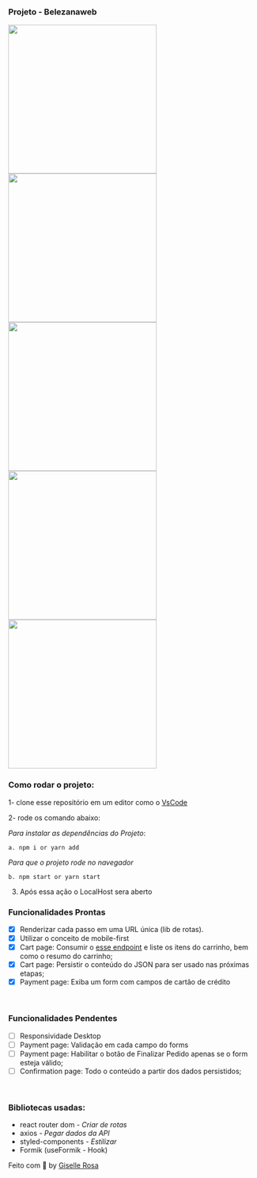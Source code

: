 
### Projeto - Belezanaweb 
  <div style={display:flex;}>
    <img src="https://user-images.githubusercontent.com/55036173/114406557-04952580-9b7e-11eb-9814-a1327b44dbe2.png"  width="300" />
    <img src="https://user-images.githubusercontent.com/55036173/114406634-14ad0500-9b7e-11eb-89e5-a98552af48bd.png"  width="300" />
    <img src="https://user-images.githubusercontent.com/55036173/114406750-2b535c00-9b7e-11eb-9b8b-b3b8997f88dc.png"  width="300" />
  </div>
  <div style={display:flex;}>
    <img src="https://user-images.githubusercontent.com/55036173/114406856-40c88600-9b7e-11eb-83a9-c4ac445f7bf2.png"  width="300" />
    <img src="https://user-images.githubusercontent.com/55036173/114406944-5178fc00-9b7e-11eb-9b24-5fc8b31ecd9f.png"  width="300" />
  </div>
 
### Como rodar o projeto:
1- clone esse repositório em um editor como o [VsCode](https://code.visualstudio.com/)

2- rode os comando abaixo:

*Para instalar as dependências do Projeto*:
```
a. npm i or yarn add 
```
*Para que o projeto rode no navegador*

```
b. npm start or yarn start
```
3. Após essa ação o LocalHost sera aberto


### Funcionalidades Prontas

- [X] Renderizar cada passo em uma URL única (lib de rotas).
- [X] Utilizar o conceito de mobile-first
- [X] Cart page:  Consumir o [esse endpoint](http://www.mocky.io/v2/5b15c4923100004a006f3c07) e liste os itens do carrinho, bem como o resumo do carrinho;
- [X] Cart page: Persistir o conteúdo do JSON para ser usado nas próximas etapas;
- [X] Payment page: Exiba um form com campos de cartão de crédito

<br>

### Funcionalidades Pendentes

- [ ] Responsividade Desktop
- [ ] Payment page: Validação em cada campo do forms
- [ ] Payment page: Habilitar o botão de Finalizar Pedido apenas se o form esteja válido;
- [ ] Confirmation page: Todo o conteúdo a partir dos dados persistidos;

<br>

### Bibliotecas usadas:
- react router dom  - *Criar de rotas*
- axios - *Pegar dados da API*
- styled-components -  *Estilizar*
- Formik (useFormik - Hook)


Feito com 💙 by [Giselle Rosa](https://github.com/gisellenrosa)
